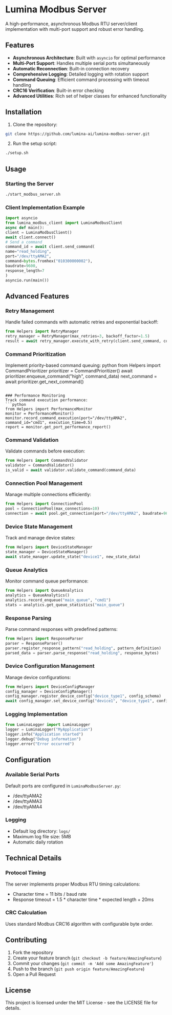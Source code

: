 # Lumina Modbus Server

A high-performance, asynchronous Modbus RTU server/client implementation with multi-port support and robust error handling.

## Features

- **Asynchronous Architecture**: Built with `asyncio` for optimal performance
- **Multi-Port Support**: Handles multiple serial ports simultaneously
- **Automatic Reconnection**: Built-in connection recovery
- **Comprehensive Logging**: Detailed logging with rotation support
- **Command Queuing**: Efficient command processing with timeout handling
- **CRC16 Verification**: Built-in error checking
- **Advanced Utilities**: Rich set of helper classes for enhanced functionality

## Installation

1. Clone the repository:
```bash
git clone https://github.com/lumina-ai/lumina-modbus-server.git
```
2. Run the setup script:
```bash
./setup.sh
```
## Usage

### Starting the Server
```bash
./start_modbus_server.sh
```


### Client Implementation Example
```python
import asyncio
from lumina_modbus_client import LuminaModbusClient
async def main():
client = LuminaModbusClient()
await client.connect()
# Send a command
command_id = await client.send_command(
name="read_holding",
port="/dev/ttyAMA2",
command=bytes.fromhex("010300000002"),
baudrate=9600,
response_length=7
)
asyncio.run(main())
```


## Advanced Features

### Retry Management
Handle failed commands with automatic retries and exponential backoff:
```python
from Helpers import RetryManager
retry_manager = RetryManager(max_retries=3, backoff_factor=1.5)
result = await retry_manager.execute_with_retry(client.send_command, command_data)
```
### Command Prioritization
Implement priority-based command queuing:
python
from Helpers import CommandPrioritizer
prioritizer = CommandPrioritizer()
await prioritizer.enqueue_command("high", command_data)
next_command = await prioritizer.get_next_command()
```

### Performance Monitoring
Track command execution performance:
```python
from Helpers import PerformanceMonitor
monitor = PerformanceMonitor()
monitor.record_command_execution(port="/dev/ttyAMA2", command_id="cmd1", execution_time=0.5)
report = monitor.get_port_performance_report()
```

### Command Validation
Validate commands before execution:
```python
from Helpers import CommandValidator
validator = CommandValidator()
is_valid = await validator.validate_command(command_data)
```

### Connection Pool Management
Manage multiple connections efficiently:
```python
from Helpers import ConnectionPool
pool = ConnectionPool(max_connections=10)
connection = await pool.get_connection(port="/dev/ttyAMA2", baudrate=9600)
```

### Device State Management
Track and manage device states:
```python
from Helpers import DeviceStateManager
state_manager = DeviceStateManager()
await state_manager.update_state("device1", new_state_data)
```

### Queue Analytics
Monitor command queue performance:
```python
from Helpers import QueueAnalytics
analytics = QueueAnalytics()
analytics.record_enqueue("main_queue", "cmd1")
stats = analytics.get_queue_statistics("main_queue")
```

### Response Parsing
Parse command responses with predefined patterns:
```python
from Helpers import ResponseParser
parser = ResponseParser()
parser.register_response_pattern("read_holding", pattern_definition)
parsed_data = parser.parse_response("read_holding", response_bytes)
```


### Device Configuration Management
Manage device configurations:
```python
from Helpers import DeviceConfigManager
config_manager = DeviceConfigManager()
config_manager.register_device_config("device_type1", config_schema)
await config_manager.set_device_config("device1", "device_type1", config_data)
```

### Logging Implementation
```python
from LuminaLogger import LuminaLogger
logger = LuminaLogger("MyApplication")
logger.info("Application started")
logger.debug("Debug information")
logger.error("Error occurred")
```

## Configuration

### Available Serial Ports
Default ports are configured in `LuminaModbusServer.py`:
- /dev/ttyAMA2
- /dev/ttyAMA3
- /dev/ttyAMA4

### Logging
- Default log directory: `logs/`
- Maximum log file size: 5MB
- Automatic daily rotation

## Technical Details

### Protocol Timing
The server implements proper Modbus RTU timing calculations:
- Character time = 11 bits / baud rate
- Response timeout = 1.5 * character time * expected length + 20ms

### CRC Calculation
Uses standard Modbus CRC16 algorithm with configurable byte order.

## Contributing

1. Fork the repository
2. Create your feature branch (`git checkout -b feature/AmazingFeature`)
3. Commit your changes (`git commit -m 'Add some AmazingFeature'`)
4. Push to the branch (`git push origin feature/AmazingFeature`)
5. Open a Pull Request

## License

This project is licensed under the MIT License - see the LICENSE file for details.